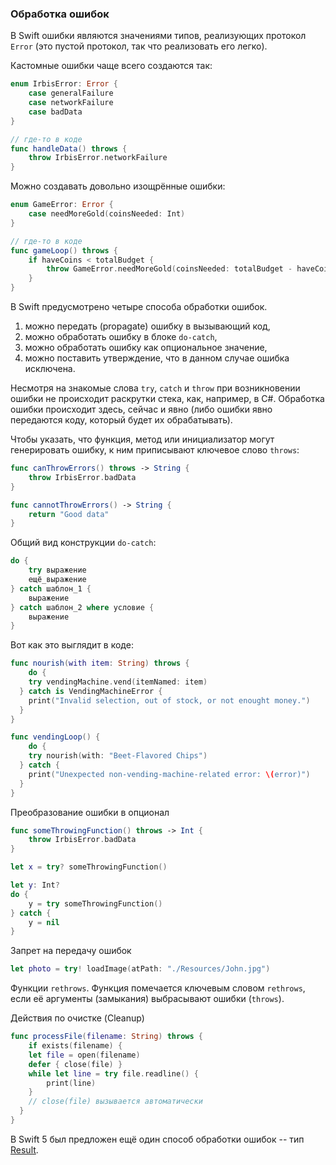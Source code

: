 ### Обработка ошибок

В Swift ошибки являются значениями типов, реализующих протокол `Error` (это пустой протокол, так что реализовать его легко).

Кастомные ошибки чаще всего создаются так:

```swift
enum IrbisError: Error {
    case generalFailure
    case networkFailure
    case badData
}

// где-то в коде
func handleData() throws {
    throw IrbisError.networkFailure
}
```

Можно создавать довольно изощрённые ошибки:

```swift
enum GameError: Error {
    case needMoreGold(coinsNeeded: Int)
}

// где-то в коде
func gameLoop() throws {
    if haveCoins < totalBudget {
        throw GameError.needMoreGold(coinsNeeded: totalBudget - haveCoins)
    }
}
```

В Swift предусмотрено четыре способа обработки ошибок. 

1) можно передать (propagate) ошибку в вызывающий код,
2) можно обработать ошибку в блоке `do-catch`,
3) можно обработать ошибку как опциональное значение,
4) можно поставить утверждение, что в данном случае ошибка исключена.

Несмотря на знакомые слова `try`, `catch` и `throw` при возникновении ошибки не происходит раскрутки стека, как, например, в C#. Обработка ошибки происходит здесь, сейчас и явно (либо ошибки явно передаются коду, который будет их обрабатывать).

Чтобы указать, что функция, метод или инициализатор могут генерировать ошибку, к ним приписывают ключевое слово `throws`:

```swift
func canThrowErrors() throws -> String {
    throw IrbisError.badData
}

func cannotThrowErrors() -> String {
    return "Good data"
}
```

Общий вид конструкции `do-catch`:

```swift
do {
    try выражение
    ещё_выражение
} catch шаблон_1 {
    выражение
} catch шаблон_2 where условие {
    выражение
}
```

Вот как это выглядит в коде:

```swift
func nourish(with item: String) throws {
    do {
    try vendingMachine.vend(itemNamed: item)   
  } catch is VendingMachineError {
    print("Invalid selection, out of stock, or not enought money.")
  }
}

func vendingLoop() {
    do {
    try nourish(with: "Beet-Flavored Chips")  
  } catch {
    print("Unexpected non-vending-machine-related error: \(error)")
  }
}
```

Преобразование ошибки в опционал

```swift
func someThrowingFunction() throws -> Int {
    throw IrbisError.badData
}

let x = try? someThrowingFunction()

let y: Int?
do {
    y = try someThrowingFunction()
} catch {
    y = nil
}
```

Запрет на передачу ошибок

```swift
let photo = try! loadImage(atPath: "./Resources/John.jpg")
```

Функции `rethrows`. Функция помечается ключевым словом `rethrows`, если её аргументы (замыкания) выбрасывают ошибки (`throws`).


Действия по очистке (Cleanup)

```swift
func processFile(filename: String) throws {
    if exists(filename) {
    let file = open(filename)
    defer { close(file) }
    while let line = try file.readline() {
        print(line)
    }  
    // close(file) вызывается автоматически
  }
}
```

В Swift 5 был предложен ещё один способ обработки ошибок -- тип [Result](result.md).